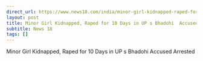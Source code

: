 ```yaml
---
direct_url: https://www.news18.com/india/minor-girl-kidnapped-raped-for-10-days-in-ups-bhadohi-accused-arrested-8723321.html
layout: post
title: Minor Girl Kidnapped, Raped for 10 Days in UP s Bhadohi  Accused Arrested
subtitle: News 18
tags: []
---
```


Minor Girl Kidnapped, Raped for 10 Days in UP s Bhadohi  Accused Arrested
